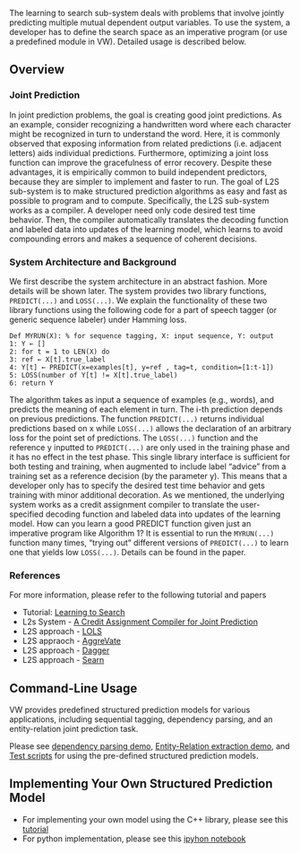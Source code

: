 The learning to search sub-system deals with problems that involve jointly predicting multiple mutual dependent output variables. To use the system, a developer has to define the search space as an imperative program (or use a predefined module in VW). Detailed usage  is described below. 

## Overview

### Joint Prediction
In joint prediction problems, the goal is creating good joint predictions. As an example, consider recognizing a
handwritten word where each character might be recognized in turn to understand the word. Here, it is commonly
observed that exposing information from related predictions (i.e. adjacent letters) aids individual predictions.
Furthermore, optimizing a joint loss function can improve the gracefulness of error recovery. 
Despite these advantages, it is empirically common to build independent predictors, because they are simpler to implement and faster to run. The goal of L2S sub-system is to make structured prediction algorithms as easy and fast as possible to program and to compute. Specifically, the L2S sub-system works as a compiler. A developer need only code desired test time behavior. Then, the compiler automatically translates the decoding function and labeled data into updates of the learning model, which learns to avoid compounding errors and makes a sequence of coherent decisions.

### System Architecture and Background
We first describe the system architecture in an abstract fashion. More details will be shown later. The system provides two library functions, `PREDICT(...)` and `LOSS(...)`. We explain the functionality of these two library functions using the following code for a part of speech tagger (or generic sequence labeler) under Hamming loss.

    Def MYRUN(X): % for sequence tagging, X: input sequence, Y: output
    1: Y ← []
    2: for t = 1 to LEN(X) do
    3: ref ← X[t].true_label
    4: Y[t] ← PREDICT(x=examples[t], y=ref , tag=t, condition=[1:t-1])
    5: LOSS(number of Y[t] != X[t].true_label)
    6: return Y

The algorithm takes as input a sequence of examples (e.g., words), and predicts the meaning of each element in
turn. The i-th prediction depends on previous predictions.  The function `PREDICT(...)` returns individual predictions based on x while `LOSS(...)` allows the declaration of an arbitrary loss for the point set of predictions. The
`LOSS(...)` function and the reference y inputted to `PREDICT(...)` are only used in the training phase and it has no effect in the test phase. This single library interface is sufficient for both testing and training, when augmented to include label “advice” from a training set as a reference decision (by the parameter y). This means that a developer only has to specify the desired test time behavior and gets training with minor additional decoration. As we mentioned, the underlying system works as a credit assignment compiler to translate the user-specified decoding function and labeled data into updates of the learning model. How can you learn a good PREDICT function given just an imperative program like Algorithm 1? It is essential to run the `MYRUN(...)` function many times, “trying out” different versions of `PREDICT(...)` to learn one that yields low `LOSS(...)`. Details can be found in the paper.

### References
For more information, please refer to the following tutorial and papers
* Tutorial: [Learning to Search](hunch.net/~l2s)
* L2s System - [A Credit Assignment Compiler for Joint Prediction](http://arxiv.org/pdf/1406.1837v5.pdf)
* L2S approach - [LOLS](http://www.jmlr.org/proceedings/papers/v37/changb15.pdf)
* L2S appraoch - [AggreVate](http://arxiv.org/abs/1406.5979)
* L2S approach - [Dagger](http://www.jmlr.org/proceedings/papers/v15/ross11a/ross11a.pdf)
* L2S approach - [Searn](http://hunch.net/~jl/projects/reductions/searn/searn.pdf)

## Command-Line Usage 
VW provides predefined structured prediction models for various applications, including sequential tagging, dependency parsing, and an entity-relation joint prediction task. 

Please see [dependency parsing demo](https://github.com/JohnLangford/vowpal_wabbit/tree/master/demo/dependencyparsing), [Entity-Relation extraction demo](https://github.com/JohnLangford/vowpal_wabbit/tree/master/demo/entityrelation), and [Test scripts](https://github.com/JohnLangford/vowpal_wabbit/blob/master/test/RunTests) for using the pre-defined structured prediction models.

## Implementing Your Own Structured Prediction Model
- For implementing your own model using the C++ library, please see this [tutorial](l2s_implement_your_own_model)
- For python implementation, please see this [ipyhon notebook](http://nbviewer.jupyter.org/github/hal3/vowpal_wabbit/blob/master/python/Learning_to_Search.ipynb)
